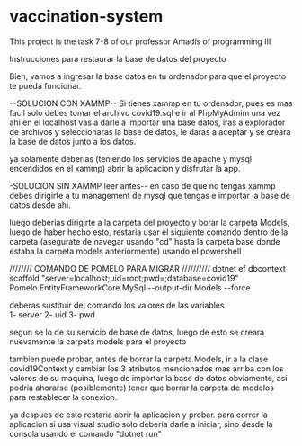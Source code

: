 # vaccination-system
This project is the task 7-8 of our professor Amadís of programming III

Instrucciones para restaurar la base de datos del proyecto

Bien, vamos a ingresar la base datos en tu ordenador 
para que el proyecto te pueda funcionar.

--SOLUCION CON XAMMP--
Si tienes xammp en tu ordenador, pues es mas facil 
solo debes tomar el archivo covid19.sql e ir al PhpMyAdmim una vez ahi
en el localhost vas a darle a importar una base datos, iras a explorador de 
archivos y seleccionaras la base de datos, le daras a aceptar y se creara 
la base de datos junto a los datos.

ya solamente deberias (teniendo los servicios de apache y mysql encendidos en el xammp)
abrir la aplicacion y disfrutar la app. 

-SOLUCION SIN XAMMP leer antes--
en caso de que no tengas xammp debes dirigirte a tu management de mysql que tengas 
e importar la base de datos desde ahi. 

luego deberias dirigirte a la carpeta del proyecto y borar la carpeta Models, 
luego de haber hecho esto, restaria usar el siguiente comando dentro de la carpeta 
(asegurate de navegar usando "cd" hasta la carpeta base donde estaba la carpeta models 
anteriormente) usando el powershell 

//////// COMANDO DE POMELO PARA MIGRAR //////////
dotnet ef dbcontext scaffold "server=localhost;uid=root;pwd=;database=covid19" Pomelo.EntityFrameworkCore.MySql --output-dir Models --force

deberas sustituir del comando los valores de las variables  
1- server
2- uid 
3- pwd

segun se lo de su servicio de base de datos, 
luego de esto se creara nuevamente la carpeta models para el proyecto 

tambien puede probar, antes de borrar la carpeta Models, ir a la clase 
covid19Context y cambiar los 3 atributos mencionados mas arriba 
con los valores de su maquina, luego de importar la base de datos obviamente, 
asi podria ahorarse (posiblemente) tener que borrar la carpeta de
modelos para restablecer la conexion. 

ya despues de esto restaria abrir la aplicacion y probar. 
para correr la aplicacion si usa visual studio solo deberia darle a iniciar, sino desde la consola usando el comando "dotnet run"
